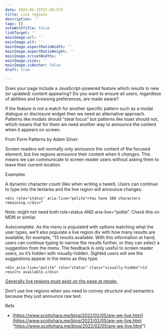 ```yaml
---
date: 2023-01-15T21:59:57Z
title: Live regions
description: ''
tags: []
noteWithTitle: false
linkTarget: ''
mainImage.url: ''
mainImage.alt: ''
mainImage.aspectRatioWidth: ''
mainImage.aspectRatioHeight: ''
mainImage.srcsetWidths: ''
mainImage.sizes: ''
mainImage.isAnchor: false
draft: true

---
```

Does your page include a JavaScript-powered feature which results in new (or updated) content appearing? Do you want to ensure all users, regardless of abilities and browsing preferences, are made aware?

If the feature is not a match for another specific pattern such as a modal dialogue or disclosure widget then we need an alternative approach. Patterns like modals should “steal focus” but patterns like toast should not, which means that for them we need another way to announce the content when it appears on screen.

From Form Patterns by Adam Silver:

Screen readers will normally only announce the content of the focused element, but live regions announce their content when it _changes_. This means we can communicate to screen reader users without asking them to leave their current location.

Examples

A dynamic character count (like when writing a tweet). Users can continue to type into the textarea and the live region will announce changes.

    <div role="status" aria-live="polite">You have 100 characters remaining.</div>”

Note: might not need both role=status AND aria-live="polite”. Check this on MDN or similar.

Autocomplete. As the menu is populated with options matching what the user types, we’ll also populate a live region div with how many results are available; for example, “13 results available. With this information at hand, users can continue typing to narrow the results further, or they can select a suggestion from the menu. The feedback is only useful to screen reader users, so it’s hidden with visually-hidden. Sighted users will see the suggestions appear in the menu as they type.

    <div aria-live="polite" role="status" class="visually-hidden">13 results available.</div>

[Generally live regions must exist on the page at render.](https://adrianroselli.com/2020/01/defining-toast-messages.html#:\~:text=Generally%20live%20regions%20must%20exist%20on%20the%20page%20at%20render.)

Don’t use live regions when you need to convey structure and semantics because they just announce raw text.

Refs

* [https://www.scottohara.me/blog/2022/02/05/are-we-live.html](https://www.scottohara.me/blog/2022/02/05/are-we-live.html "https://www.scottohara.me/blog/2022/02/05/are-we-live.html")